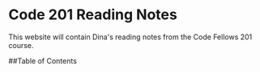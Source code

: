 # Code 201 Reading Notes
This website will contain Dina's reading notes from the Code Fellows 201 course. 

##Table of Contents
